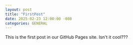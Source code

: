 ```yaml
---
layout: post
title: "FirstPost"
date: 2025-02-23 12:00:00 -000
categories: GENERAL
---
```


This is the first post in our GitHub Pages site. Isn't it cool???
